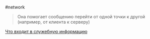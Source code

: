 #network 

> Она помогает сообщению перейти от одной точки к другой (например, от клиента к серверу)

[Что входит в служебную информацию](Хедер%20(заголовок))